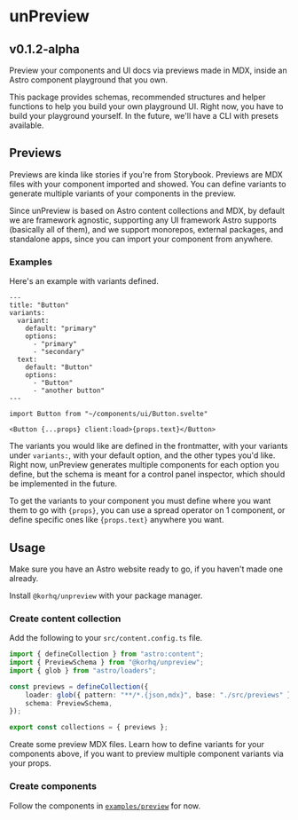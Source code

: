 # unPreview

## v0.1.2-alpha

Preview your components and UI docs via previews made in MDX, inside an Astro component playground that you own.

This package provides schemas, recommended structures and helper functions to help you build your own playground UI. Right now, you have to build your playground yourself. In the future, we'll have a CLI with presets available.

## Previews

Previews are kinda like stories if you're from Storybook. Previews are MDX files with your component imported and showed. You can define variants to generate multiple variants of your components in the preview.

Since unPreview is based on Astro content collections and MDX, by default we are framework agnostic, supporting any UI framework Astro supports (basically all of them), and we support monorepos, external packages, and standalone apps, since you can import your component from anywhere.

### Examples

Here's an example with variants defined.

```mdx
---
title: "Button"
variants:
  variant:
    default: "primary"
    options:
      - "primary"
      - "secondary"
  text:
    default: "Button"
    options:
      - "Button"
      - "another button"
---

import Button from "~/components/ui/Button.svelte"

<Button {...props} client:load>{props.text}</Button>
```

The variants you would like are defined in the frontmatter, with your variants under `variants:`, with your default option, and the other types you'd like. Right now, unPreview generates multiple components for each option you define, but the schema is meant for a control panel inspector, which should be implemented in the future.

To get the variants to your component you must define where you want them to go with `{props}`, you can use a spread operator on 1 component, or define specific ones like `{props.text}` anywhere you want.

## Usage

Make sure you have an Astro website ready to go, if you haven't made one already.

Install `@korhq/unpreview` with your package manager.

### Create content collection

Add the following to your `src/content.config.ts` file.

```ts
import { defineCollection } from "astro:content";
import { PreviewSchema } from "@korhq/unpreview";
import { glob } from "astro/loaders";

const previews = defineCollection({
	loader: glob({ pattern: "**/*.{json,mdx}", base: "./src/previews" }),
	schema: PreviewSchema,
});

export const collections = { previews };
```

Create some preview MDX files. Learn how to define variants for your components above, if you want to preview multiple component variants via your props.

### Create components

Follow the components in [`examples/preview`](https://github.com/K0Rhq/un/tree/main/examples/preview/src) for now.

